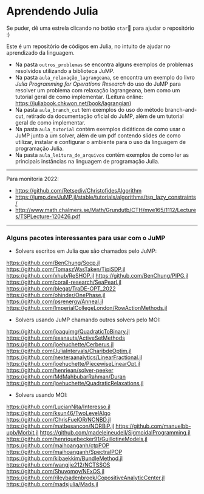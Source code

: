 # Aprendendo Julia

Se puder, dê uma estrela clicando no botão `star`🌟 para ajudar o repositório :) 


Este é um repositório de códigos em Julia, no intuito de ajudar no aprendizado da linguagem.

- Na pasta `outros_problemas` se encontra alguns exemplos de problemas resolvidos utilizando a biblioteca JuMP.
- Na pasta `aula_relaxação_lagrangeana`, se encontra um exemplo do livro *Julia Programming for Operations Research* do uso do JuMP para resolver um problema com relaxação lagrangeana, bem como um tutorial geral de como implementar. (Leitura online: https://juliabook.chkwon.net/book/lagrangian)
- Na pasta `aula_branch_cut` tem exemplos do uso do método branch-and-cut, retirado da documentação oficial do JuMP, além de um tutorial geral de como implementar. 
- Na pasta `aula_tutorial` contém exemplos didáticos de como usar o JuMP junto a um solver, além de um pdf contendo slides de como utilizar, instalar e configurar o ambiente para o uso da linguagem de programação Julia.
- Na pasta `aula_leitura_de_arquivos` contém exemplos de como ler as principais instâncias na linguagem de programação Julia.

----------------------------

Para monitoria 2022:
- https://github.com/Retsediv/ChristofidesAlgorithm
- https://jump.dev/JuMP.jl/stable/tutorials/algorithms/tsp_lazy_constraints/
- http://www.math.chalmers.se/Math/Grundutb/CTH/mve165/1112/Lectures/TSPLecture-120426.pdf

----------------------------


### Alguns pacotes interessantes para usar com o JuMP

- Solvers escritos em Julia que são chamados pelo JuMP:

https://github.com/BenChung/Socp.jl
https://github.com/TomaszWasTaken/TipiSDP.jl
https://github.com/xhub/ReSHOP.jl
https://github.com/BenChung/PIPG.jl
https://github.com/corail-research/SeaPearl.jl 
https://github.com/blegat/TraDE-OPT_2022
https://github.com/ohinder/OnePhase.jl
https://github.com/psrenergy/Anneal.jl
https://github.com/ImperialCollegeLondon/RowActionMethods.jl

- Solvers usando JuMP chamando outros solvers pelo MOI:

https://github.com/joaquimg/QuadraticToBinary.jl
https://github.com/exanauts/ActiveSetMethods
https://github.com/joehuchette/Cerberus.jl
https://github.com/JuliaIntervals/CharibdeOptim.jl
https://github.com/nexteraanalytics/LinearFractional.jl
https://github.com/joehuchette/PiecewiseLinearOpt.jl
https://github.com/henriean/solver-peeker
https://github.com/MdMahbubarRahman/Duran
https://github.com/joehuchette/QuadraticRelaxations.jl

- Solvers usando MOI:

https://github.com/LucianNita/Interesso.jl
https://github.com/ksun46/TwoLevelAlgo
https://github.com/ChrisFuelOR/NCNBD.jl
https://github.com/matbesancon/NORBiP.jl
https://github.com/manuelbb-upb/Morbit.jl
https://github.com/madeleineudell/SigmoidalProgramming.jl
https://github.com/henriquebecker91/GuillotineModels.jl
https://github.com/maihoanganh/ctpPOP
https://github.com/maihoanganh/SpectralPOP
https://github.com/kibaekkim/BundleMethod.jl
https://github.com/wangjie212/NCTSSOS
https://github.com/Shuvomoy/NExOS.jl
https://github.com/rileybadenbroek/CopositiveAnalyticCenter.jl
https://github.com/madsjulia/Mads.jl

